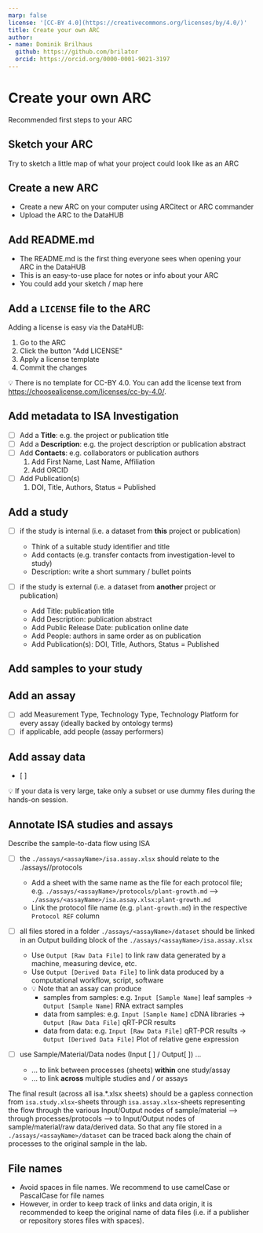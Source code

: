 ```yaml
---
marp: false
license: '[CC-BY 4.0](https://creativecommons.org/licenses/by/4.0/)'
title: Create your own ARC
author:
- name: Dominik Brilhaus
  github: https://github.com/brilator
  orcid: https://orcid.org/0000-0001-9021-3197
---
```



# Create your own ARC

Recommended first steps to your ARC

## Sketch your ARC

Try to sketch a little map of what your project could look like as an ARC

## Create a new ARC

- Create a new ARC on your computer using ARCitect or ARC commander
- Upload the ARC to the DataHUB

## Add README.md

- The README.md is the first thing everyone sees when opening your ARC in the DataHUB
- This is an easy-to-use place for notes or info about your ARC
- You could add your sketch / map here

## Add a `LICENSE` file to the ARC

Adding a license is easy via the DataHUB:
  
  1. Go to the ARC
  2. Click the button "Add LICENSE"
  3. Apply a license template
  4. Commit the changes

:bulb: There is no template for CC-BY 4.0. You can add the license text from https://choosealicense.com/licenses/cc-by-4.0/.

## Add metadata to ISA Investigation

- [ ] Add a **Title**: e.g. the project or publication title
- [ ] Add a **Description**: e.g. the project description or  publication abstract
- [ ] Add **Contacts**: e.g. collaborators or publication authors
  1. Add First Name, Last Name, Affiliation
  2. Add ORCID
- [ ] Add Publication(s)
  1. DOI, Title, Authors, Status = Published

## Add a study

- [ ] if the study is internal (i.e. a dataset from **this** project or publication)
  - Think of a suitable study identifier and title
  - Add contacts (e.g. transfer contacts from investigation-level to study)
  - Description: write a short summary / bullet points

- [ ] if the study is external (i.e. a dataset from **another**  project or publication)
  - Add Title: publication title
  - Add Description: publication abstract
  - Add Public Release Date: publication online date
  - Add People: authors in same order as on publication
  - Add Publication(s): DOI, Title, Authors, Status = Published

## Add samples to your study




## Add an assay

- [ ] add Measurement Type, Technology Type, Technology Platform for every assay (ideally backed by ontology terms)
- [ ] if applicable, add people (assay performers)

## Add assay data

- [ ] 

:bulb: If your data is very large, take only a subset or use dummy files during the hands-on session.


## Annotate ISA studies and assays

Describe the sample-to-data flow using ISA

- [ ] the `./assays/<assayName>/isa.assay.xlsx` should relate to the ./assays/<assayName>/protocols
  - Add a sheet with the same name as the file for each protocol file; e.g. `./assays/<assayName>/protocols/plant-growth.md` --> `./assays/<assayName>/isa.assay.xlsx:plant-growth.md`
  - Link the protocol file name (e.g. `plant-growth.md`) in the respective `Protocol REF` column

- [ ] all files stored in a folder `./assays/<assayName>/dataset` should be linked in an Output building block of the `./assays/<assayName>/isa.assay.xlsx`
  - Use `Output [Raw Data File]` to link raw data generated by a machine, measuring device, etc.
  - Use `Output [Derived Data File]` to link data produced by a computational workflow, script, software
  - :bulb: Note that an assay can produce
    - samples from samples: e.g. `Input [Sample Name]` leaf samples -> `Output [Sample Name]` RNA extract samples
    - data from samples: e.g. `Input [Sample Name]` cDNA libraries -> `Output [Raw Data File]` qRT-PCR results
    - data from data: e.g. `Input [Raw Data File]` qRT-PCR results -> `Output [Derived Data File]` Plot of relative gene expression

- [ ] use Sample/Material/Data nodes (Input [ ] / Output[ ]) ...
  - ... to link between processes (sheets) **within** one study/assay
  - ... to link **across** multiple studies and / or assays

The final result (across all isa.*.xlsx sheets) should be a gapless connection from `isa.study.xlsx`-sheets through `isa.assay.xlsx`-sheets representing the flow through the various Input/Output nodes of sample/material --> through processes/protocols --> to Input/Output nodes of sample/material/raw data/derived data.
So that any file stored in a `./assays/<assayName>/dataset` can be traced back along the chain of processes to the original sample in the lab. 

## File names

- Avoid spaces in file names. We recommend to use camelCase or PascalCase for file names
- However, in order to keep track of links and data origin, it is recommended to keep the original name of data files (i.e. if a publisher or repository stores files with spaces).